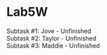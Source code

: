 # Lab5W

Subtask #1: Jove - Unfinished  
Subtask #2: Taylor - Unfinished  
Subtask #3: Maddie - Unfinished

